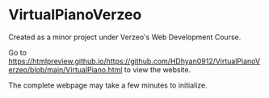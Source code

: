 # VirtualPianoVerzeo
Created as a minor project under Verzeo's Web Development Course.



Go to https://htmlpreview.github.io/https://github.com/HDhyan0912/VirtualPianoVerzeo/blob/main/VirtualPiano.html to view the website.

The complete webpage may take a few minutes to initialize.
